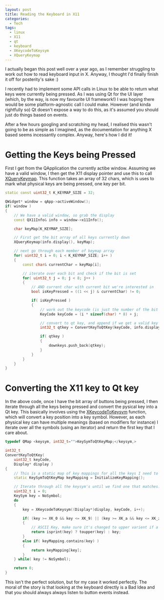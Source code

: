 ```yaml
---
layout: post
title: Reading the Keyboard in X11
categories:
  - Tech
tags:
  - linux
  - X11
  - qt
  - keyboard
  - XKeycodeToKeysym
  - XQueryKeymap
---
```


I actually began this post well over a year ago, as I remember struggling to
work out how to read keyboard input in X. Anyway, I thought I'd finally finish
it off for posterity's sake :)

I recently had to implement some API calls in Linux to be able to return what
keys were currently being pressed. As I was using Qt for the UI layer (which, by
the way, is now my favourite UI framework!) I was hoping there would be some
platform-agnostic call I could make. However (and kinda rightfully so) Qt
doesn't expose a way to do this, as it's assumed you should just do things based
on events.

After a few hours googling and scratching my head, I realised this wasn't going
to be as simple as I imagined, as the documentation for anything X based seems
incessantly complex. Anyway, here's how I did it!

<!--more-->

# Getting the Keys being Pressed

First I get from the QApplication the currently actibe window. Assuming we have
a valid window, I then get the X11 display pointer and use this to call
[XQueryKeymap](http://www.unix.com/man-page/All/3/XQueryKeymap/ "XQueryKeymap").
This function takes an array of 32 chars, which is uses to mark what physical
keys are being pressed, one key per bit.

```cpp
static const uint32_t K_KEYMAP_SIZE = 32;

QWidget* window = qApp->activeWindow();
if( window )
{
    // We have a valid window, so grab the display
    const QX11Info& info = window->x11Info();

    char keyMap[K_KEYMAP_SIZE];

    // First get the bit array of all keys currently down
    XQueryKeymap(info.display(), keyMap);

    // next go through each member of keymap array
    for( uint32_t i = 0; i < K_KEYMAP_SIZE; i++ )
    {
        const char& currentChar = keyMap[i];

        // iterate over each bit and check if the bit is set
        for( uint32_t j = 0; j < 8; j++ )
        {
            // AND current char with current bit we're interested in
            bool isKeyPressed = ((1 << j) & currentChar) != 0;

            if( isKeyPressed )
            {
                // work out the keycode (is just the number of the bit that's set)
                KeyCode keyCode = (i * sizeof(char) * 8) + j;

                // convert to qt key, and append if we get a valid key
                int32_t qtkey = ConvertKeyToQtKey(keyCode, info.display());

                if( qtkey )
                {
                    downkeys.push_back(qtkey);
                }
            }
        }
    }
}
```

# Converting the X11 key to Qt key

In the above code, once I have the bit array of buttons being pressed, I then
iterate through all the keys being pressed and convert the pysical key into a Qt
key. This basically involves using the
[XKeycodeToKeysym](http://www.unix.com/man-page/all/3x/XKeycodeToKeysym "XKeycodeToKeysym")
function, which will convert a key position into a key symbol. However, as each
physical key can have multiple meanings (based on modifiers for instance) I
iterate over all the symbols (using an iterator) and return the first key that I
care about.

```cpp
typedef QMap <keysym, int32_t="">KeySymToQtKeyMap;</keysym,>

int32_t
ConvertKeyToQtKey(
    uint32_t keyCode,
    Display* display )
{
    // This is a static map of key mappings for all the keys I need to know about, which I initialize once
    static KeySymToQtKeyMap keyMapping = InitializeKeyMapping();

    // Iterate through all the keysym's until we find one that matches.
    uint32_t i = 0;
    KeySym key = NoSymbol;
    do
    {
        key = XKeycodeToKeysym((Display*)display, keyCode, i++);

        if( (key >= XK_0 && key <= XK_9) || (key >= XK_a && key <= XK_z) || (key == XK_space) )
        {
            // ASCII Key, make sure it's changed to upper varient if a char
            return isprint(key) ? toupper(key) : key;
        }
        else if( keyMapping.contains(key) )
        {
            return keyMapping[key];
        }
    } while( key != NoSymbol);

    return 0;
}
```

This isn't the perfect solution, but for my case it worked perfectly. The moral
of the story is that looking at the keyboard directly is a Bad Idea and that you
should always always listen to button events instead.
